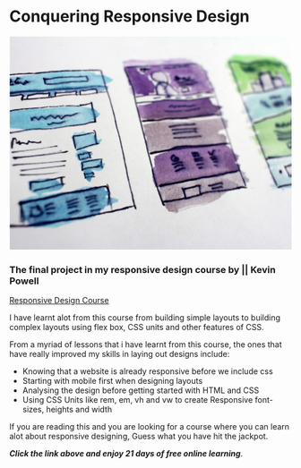 # Conquering Responsive Design

<img src='final.jpg' alt='final' />

### The final project in my responsive design course by || Kevin Powell

[Responsive Design Course](https://courses.kevinpowell.co/view/courses/conquering-responsive-layouts/)

I have learnt alot from this course from building simple layouts to building complex layouts using flex box, CSS units and other features of CSS.

From a myriad of lessons that i have learnt from this course, the ones that have really improved my skills in laying out designs include:

- Knowing that a website is already responsive before we include css
- Starting with mobile first when designing layouts
- Analysing the design before getting started with HTML and CSS
- Using CSS Units like rem, em, vh and vw to create Responsive font-sizes, heights and width


If you are reading this and you are looking for a course where you can learn alot about responsive designing, Guess what you have hit the jackpot.

***Click the link above and enjoy 21 days of free online learning***.